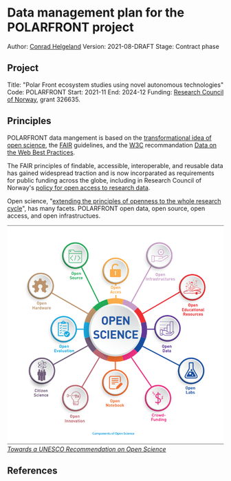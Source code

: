 # Data management plan for the POLARFRONT project

Author: [Conrad Helgeland](mailto:che@akvaplan.niva.no)
Version: 2021-08-DRAFT
Stage: Contract phase

## Project

Title: "Polar Front ecosystem studies using novel autonomous technologies"
Code: POLARFRONT
Start: 2021-11
End: 2024-12
Funding: [Research Council of Norway][rcn], grant 326635.

## Principles

POLARFRONT data mangement is based on the [transformational idea of open science][unesco-transform], the [FAIR] guidelines, and the [W3C] recommandation [Data on the Web Best Practices][dwbp].

The FAIR principles of findable, accessible, interoperable, and reusable data has gained widespread traction and is now incorparated as requirements for public funding across the globe, including in Research Council of Norway's [policy for open access to research data][2].

Open science, "[extending the principles of openness to the whole research cycle][1]", has many facets.
POLARFRONT open data, open source, open access, and open infrastructues.

![](open-science/components_of_open_science.png)
_[Towards a UNESCO Recommendation on Open Science][unesco-brochure]_

## References

[1]: https://www.fosteropenscience.eu/content/what-open-science-introduction
[2]: https://www.forskningsradet.no/en/Adviser-research-policy/open-science/open-access-to-research-data/
[dwbp]: https://www.w3.org/TR/dwbp/
[fair]: https://doi.org/10.1038/sdata.2016.18
[miyakawa 2020]: https://doi.org/10.1186/s13041-020-0552-2
[rcn]: https://www.forskningsradet.no
[trust]: https://doi.org/10.1038/s41597-020-0486-7
[unesco-transform]: https://en.unesco.org/sites/default/files/codata_open_science_for_a_global_transformation.pdf
[unesco-brochure]: https://en.unesco.org/sites/default/files/open_science_brochure_en.pdf
[w3c]: https://w3.org
